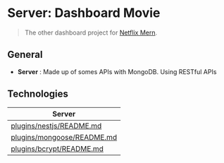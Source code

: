 # Server: Dashboard Movie
> The other dashboard project for [Netflix Mern](https://github.com/Nguyenle23/netflix-mern).

## General ##

- **Server** : Made up of somes APIs with MongoDB. Using RESTful APIs

## Technologies ##

| Server | 
| ------ |
| [plugins/nestjs/README.md](https://github.com/nestjs/nest) |
| [plugins/mongoose/README.md](https://github.com/Automattic/mongoose) |
| [plugins/bcrypt/README.md](https://github.com/kelektiv/node.bcrypt.js) |
